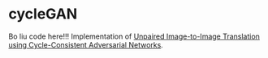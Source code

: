# cycleGAN
Bo liu code here!!!
Implementation of [Unpaired Image-to-Image Translation using Cycle-Consistent Adversarial
Networks](https://arxiv.org/abs/1703.10593).

